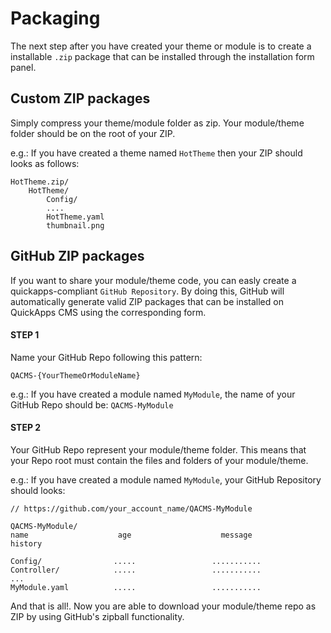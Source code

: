 Packaging
=========

The next step after you have created your theme or module is to create a installable `.zip`
package that can be installed through the installation form panel.


Custom ZIP packages
-------------------

Simply compress your theme/module folder as zip. Your module/theme folder should be on the root of your ZIP.

e.g.: If you have created a theme named `HotTheme` then your ZIP should looks as follows:

    HotTheme.zip/
        HotTheme/
            Config/
            ....
            HotTheme.yaml
            thumbnail.png


GitHub ZIP packages
-------------------

If you want to share your module/theme code, you can easly create a quickapps-compliant
`GitHub Repository`. By doing this, GitHub will automatically generate valid ZIP packages
that can be installed on QuickApps CMS using the corresponding form.

#### STEP 1

Name your GitHub Repo following this pattern:

    QACMS-{YourThemeOrModuleName}

e.g.: If you have created a module named `MyModule`, the name of your GitHub Repo should be: `QACMS-MyModule`


#### STEP 2

Your GitHub Repo represent your module/theme folder.
This means that your Repo root must contain the files and folders of your module/theme.

e.g.: If you have created a module named `MyModule`, your GitHub Repository should looks:

    // https://github.com/your_account_name/QACMS-MyModule

    QACMS-MyModule/ 
    name                    age                    message                    history

    Config/                .....                 ...........
    Controller/            .....                 ...........
    ...
    MyModule.yaml          .....                 ...........


And that is all!.
Now you are able to download your module/theme repo as ZIP by using GitHub's zipball functionality.